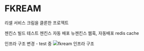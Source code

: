 # FKREAM
리셀 서비스 크림을 클론한 프로젝트

젠킨스 빌드 테스트
젠킨스 자동 배포 
뉴젠킨스 웹훅, 자동배포 
redis cache

인프라 구조 변경 - test 중
![fkream 인프라 구조](https://github.com/f-lab-edu/FKREAM/assets/79684851/d91cdf73-d950-4cfc-b5ab-3a3ad03c12d4)
